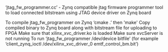 ‘jtag_fw_programmer.cc’ - Zynq compatible jtag firmware programmer tool to load connected bitstream using JTAG device driver on Zynq board

To compile jtag_fw_programmer on Zynq ‘cmake .’ then 'make'
Copy compiled binary to Zynq board along with bitstream file for uploading to FPGA
Make sure that xilinx_xvc_driver.ko is loaded
Make sure xvcServer is not running
To run ‘jtag_fw_programmer /dev/device bitfile’
    (for example ‘client_zynq_ioctl /dev/xilinx_xvc_driver_0 emtf_control_bm.bit’)

